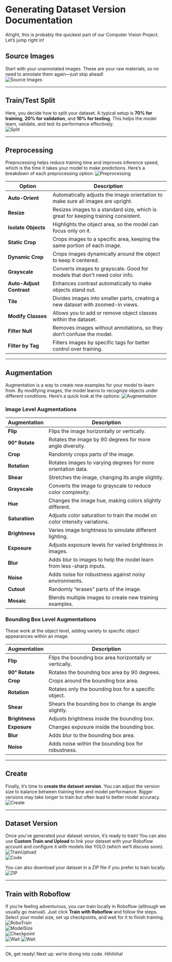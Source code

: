 # Generating Dataset Version Documentation

Alright, this is probably the quickest part of our Computer Vision Project. Let’s jump right in!

## Source Images

Start with your unannotated images. These are your raw materials, so no need to annotate them again—just skip ahead!  
![Source Images](Source-Images.png)

---

## Train/Test Split

Here, you decide how to split your dataset. A typical setup is **70% for training**, **20% for validation**, and **10% for testing**. This helps the model learn, validate, and test its performance effectively.  
![Split](Split.png)

---

## Preprocessing

Preprocessing helps reduce training time and improves inference speed, which is the time it takes your model to make predictions. Here’s a breakdown of each preprocessing option:
![Preprocessing](Preprocessing.png)

| **Option**                | **Description**                                                                                 |
|---------------------------|-------------------------------------------------------------------------------------------------|
| **Auto-Orient**           | Automatically adjusts the image orientation to make sure all images are upright.               |
| **Resize**                | Resizes images to a standard size, which is great for keeping training consistent.             |
| **Isolate Objects**       | Highlights the object area, so the model can focus only on it.                                  |
| **Static Crop**           | Crops images to a specific area, keeping the same portion of each image.                       |
| **Dynamic Crop**          | Crops images dynamically around the object to keep it centered.                                |
| **Grayscale**             | Converts images to grayscale. Good for models that don't need color info.                      |
| **Auto-Adjust Contrast**  | Enhances contrast automatically to make objects stand out.                                     |
| **Tile**                  | Divides images into smaller parts, creating a new dataset with zoomed-in views.               |
| **Modify Classes**        | Allows you to add or remove object classes within the dataset.                                 |
| **Filter Null**           | Removes images without annotations, so they don’t confuse the model.                           |
| **Filter by Tag**         | Filters images by specific tags for better control over training.                              |



---

## Augmentation

Augmentation is a way to create new examples for your model to learn from. By modifying images, the model learns to recognize objects under different conditions. Here’s a quick look at the options:
![Augmentation](Augmentation.png)
### Image Level Augmentations

| **Augmentation**        | **Description**                                                              |
|-------------------------|------------------------------------------------------------------------------|
| **Flip**                | Flips the image horizontally or vertically.                                  |
| **90° Rotate**          | Rotates the image by 90 degrees for more angle diversity.                    |
| **Crop**                | Randomly crops parts of the image.                                           |
| **Rotation**            | Rotates images to varying degrees for more orientation data.                 |
| **Shear**               | Stretches the image, changing its angle slightly.                            |
| **Grayscale**           | Converts the image to grayscale to reduce color complexity.                  |
| **Hue**                 | Changes the image hue, making colors slightly different.                     |
| **Saturation**          | Adjusts color saturation to train the model on color intensity variations.   |
| **Brightness**          | Varies image brightness to simulate different lighting.                      |
| **Exposure**            | Adjusts exposure levels for varied brightness in images.                    |
| **Blur**                | Adds blur to images to help the model learn from less-sharp inputs.         |
| **Noise**               | Adds noise for robustness against noisy environments.                        |
| **Cutout**              | Randomly “erases” parts of the image.                                        |
| **Mosaic**              | Blends multiple images to create new training examples.                      |

### Bounding Box Level Augmentations

These work at the object level, adding variety to specific object appearances within an image.

| **Augmentation**        | **Description**                                                              |
|-------------------------|------------------------------------------------------------------------------|
| **Flip**                | Flips the bounding box area horizontally or vertically.                      |
| **90° Rotate**          | Rotates the bounding box area by 90 degrees.                                 |
| **Crop**                | Crops around the bounding box area.                                          |
| **Rotation**            | Rotates only the bounding box for a specific object.                         |
| **Shear**               | Shears the bounding box to change its angle slightly.                        |
| **Brightness**          | Adjusts brightness inside the bounding box.                                  |
| **Exposure**            | Changes exposure inside the bounding box.                                    |
| **Blur**                | Adds blur to the bounding box area.                                          |
| **Noise**               | Adds noise within the bounding box for robustness.                           |



---

## Create

Finally, it’s time to **create the dataset version**. You can adjust the version size to balance between training time and model performance. Bigger versions may take longer to train but often lead to better model accuracy.  
![Create](Create.png)

---

## Dataset Version

Once you’ve generated your dataset version, it’s ready to train! You can also use **Custom Train and Upload** to link your dataset with your Roboflow account and configure it with models like YOLO (which we’ll discuss soon).  
![TrainUpload](TrainUpload.png)  
![Code](Code.png)

You can also download your dataset in a ZIP file if you prefer to train locally.  
![ZIP](ZIP.png)

---

## Train with Roboflow

If you’re feeling adventurous, you can train locally in Roboflow (although we usually go manual). Just click **Train with Roboflow** and follow the steps. Select your model size, set up checkpoints, and wait for it to finish training.  
![RoboTrain](RoboTrain.png)  
![ModelSize](ModelSize.png)  
![Checkpoint](Checkpoint.png)  
![Wait](Wait.png)
![Wait](Gmail.png)

---

Ok, get ready! Next up: we’re diving into code. Hihihiha!